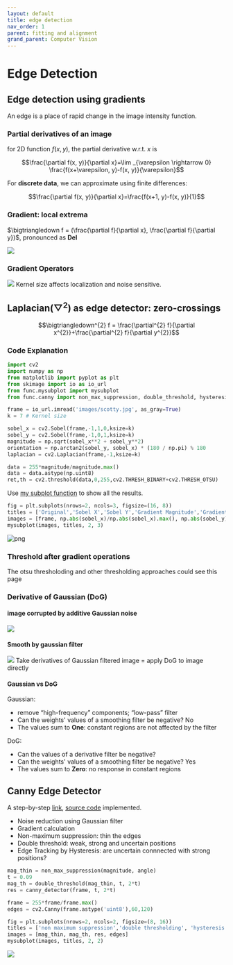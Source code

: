 ```yaml
---
layout: default
title: edge detection
nav_order: 1
parent: fitting and alignment
grand_parent: Computer Vision
---
```


# Edge Detection

## Edge detection using gradients
An edge is a place of rapid change in the image intensity 
function.

### Partial derivatives of an image
for 2D function $f(x, y)$, the partial derivative w.r.t. $x$ is <br>

$$\frac{\partial f(x, y)}{\partial x}=\lim _{\varepsilon \rightarrow 0} \frac{f(x+\varepsilon, y)-f(x, y)}{\varepsilon}$$

For **discrete data**, we can approximate using finite differences: <br>

$$\frac{\partial f(x, y)}{\partial x}=\frac{f(x+1, y)-f(x, y)}{1}$$

### Gradient: local extrema
$\bigtriangledown f =  (\frac{\partial f}{\partial x}, \frac{\partial f}{\partial y})$, pronounced as **Del**

<img src='/assets/image/edge_files/gradient.jpg'>

### Gradient Operators
<img src='/assets/image/edge_files/operator.jpg'>
Kernel size affects localization and noise sensitive.

## Laplacian($\bigtriangledown^{2}$) as edge detector: zero-crossings
<!-- <img src='/assets/image/edge_files/laplacian.jpg'> -->

$$\bigtriangledown^{2} f = \frac{\partial^{2} f}{\partial x^{2}}+\frac{\partial^{2} f}{\partial y^{2}}$$

### Code Explanation
```python
import cv2
import numpy as np
from matplotlib import pyplot as plt
from skimage import io as io_url
from func.mysubplot import mysubplot
from func.canny import non_max_suppression, double_threshold, hysteresis,sobel_filter,canny_detector
```


```python
frame = io_url.imread('images/scotty.jpg', as_gray=True)
k = 7 # Kernel size

sobel_x = cv2.Sobel(frame,-1,1,0,ksize=k)
sobel_y = cv2.Sobel(frame,-1,0,1,ksize=k)
magnitude = np.sqrt(sobel_x**2 + sobel_y**2)
orientation = np.arctan2(sobel_y, sobel_x) * (180 / np.pi) % 180
laplacian = cv2.Laplacian(frame,-1,ksize=k)

data = 255*magnitude/magnitude.max()
data = data.astype(np.uint8)
ret,th = cv2.threshold(data,0,255,cv2.THRESH_BINARY+cv2.THRESH_OTSU)
```

Use [my subplot function](https://github.com/EeToSe/image-cv/blob/main/cmu_cv/func/mysubplot.py) to show all the results.

```python
fig = plt.subplots(nrows=2, ncols=3, figsize=(16, 8))
titles = ['Original','Sobel X','Sobel Y','Gradient Magnitude','Gradient Magnitude after otsu thresholding','Laplacian']
images = [frame, np.abs(sobel_x)/np.abs(sobel_x).max(), np.abs(sobel_y)/np.abs(sobel_y).max(), magnitude/magnitude.max(), th, laplacian]
mysubplot(images, titles, 2, 3)
```


![png](/assets/image/edge_files/edge_9_0.png)

### Threshold after gradient operations
The otsu thresholoding and other thresholding approaches could see this page 

### Derivative of Gaussian (DoG)
#### image corrupted by additive Gaussian noise
<img src='/assets/image/edge_files/DoG_noise.jpg'>

#### Smooth by gaussian filter
<img src='/assets/image/edge_files/DoG.png'>
Take derivatives of Gaussian filtered image = apply DoG to image directly

#### Gaussian vs DoG
Gaussian:
- remove “high-frequency” components;  “low-pass” filter
- Can the weights' values of a smoothing filter be negative? No
- The values sum to **One**: constant regions are not affected by the filter

DoG:
- Can the values of a derivative filter be negative?
- Can the weights' values of a smoothing filter be negative? Yes
- The values sum to **Zero**: no response in constant regions

## Canny Edge Detector
A step-by-step [link](https://towardsdatascience.com/canny-edge-detection-step-by-step-in-python-computer-vision-b49c3a2d8123),  [source code](https://github.com/EeToSe/image-cv/blob/main/cmu_cv/func/canny.py) implemented.
- Noise reduction using Gaussian filter
- Gradient calculation
- Non-maximum suppression: thin the edges
- Double threshold: weak, strong and uncertain positions
- Edge Tracking by Hysteresis: are uncertain connnected with strong positions?

```python
mag_thin = non_max_suppression(magnitude, angle)
t = 0.09
mag_th = double_threshold(mag_thin, t, 2*t)
res = canny_detector(frame, t, 2*t)

frame = 255*frame/frame.max()
edges = cv2.Canny(frame.astype('uint8'),60,120)

fig = plt.subplots(nrows=2, ncols=2, figsize=(8, 16))
titles = ['non maximum suppression','double thresholding', 'hysteresis', 'opecv canny']
images = [mag_thin, mag_th, res, edges]
mysubplot(images, titles, 2, 2)
```
<img src='/assets/image/edge_files/canny.png'>
    

